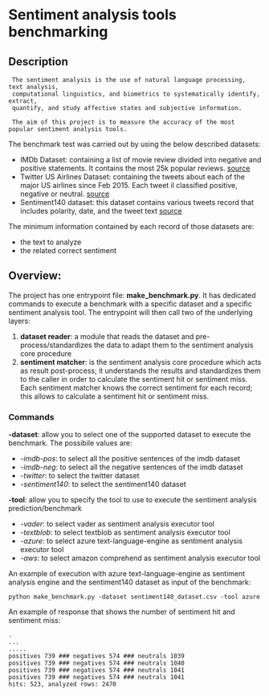 # Sentiment analysis tools benchmarking

## Description

```
 The sentiment analysis is the use of natural language processing, text analysis, 
 computational linguistics, and biometrics to systematically identify, extract,
 quantify, and study affective states and subjective information.
 
 The aim of this project is to measure the accuracy of the most popular sentiment analysis tools.
```

The benchmark test was carried out by using the below described datasets:

- IMDb Dataset: containing a list of movie review divided into negative and positive statements. It contains the most
  25k popular reviews. [source](http://ai.stanford.edu/~amaas/data/sentiment/)
- Twitter US Airlines Dataset: containing the tweets about each of the major US airlines since Feb 2015. Each tweet il
  classified positive, negative or
  neutral. [source](https://www.kaggle.com/crowdflower/twitter-airline-sentiment/version/4)
- Sentiment140 dataset: this dataset contains various tweets record that includes polarity, date, and the tweet
  text [source](http://help.sentiment140.com/for-students)

The minimum information contained by each record of those datasets are:

- the text to analyze
- the related correct sentiment

## Overview:

The project has one entrypoint file: **make_benchmark.py**. It has dedicated commands to execute a benchmark with a
specific dataset and a specific sentiment analysis tool. The entrypoint will then call two of the underlying layers:

1. **dataset reader**: a module that reads the dataset and pre-process/standardizes the data to adapt them to the
   sentiment analysis core procedure
2. **sentiment matcher**: is the sentiment analysis core procedure which acts as result post-process; it understands the
   results and standardizes them to the caller in order to calculate the sentiment hit or sentiment miss. Each sentiment
   matcher knows the correct sentiment for each record; this allows to calculate a sentiment hit or sentiment miss.

### Commands

**-dataset**: allow you to select one of the supported dataset to execute the benchmark. The possibile values are:

- _-imdb-pos_: to select all the positive sentences of the imdb dataset
- _-imdb-neg_: to select all the negative sentences of the imdb dataset
- _-twitter_: to select the twitter dataset
- _-sentiment140_: to select the sentiment140 dataset

**-tool**: allow you to specify the tool to use to execute the sentiment analysis prediction/benchmark

- _-vader_: to select vader as sentiment analysis executor tool
- _-textblob_: to select textblob as sentiment analysis executor tool
- _-azure_: to select azure text-language-engine as sentiment analysis executor tool
- _-aws_: to select amazon comprehend as sentiment analysis executor tool

An example of execution with azure text-language-engine as sentiment analysis engine and the sentiment140 dataset as
input of the benchmark:

```
python make_benchmark.py -dataset sentiment140_dataset.csv -tool azure
```

An example of response that shows the number of sentiment hit and sentiment miss:

```
.
...
.....
positives 739 ### negatives 574 ### neutrals 1039
positives 739 ### negatives 574 ### neutrals 1040
positives 739 ### negatives 574 ### neutrals 1041
positives 739 ### negatives 574 ### neutrals 1041
hits: 523, analyzed rows: 2470
```